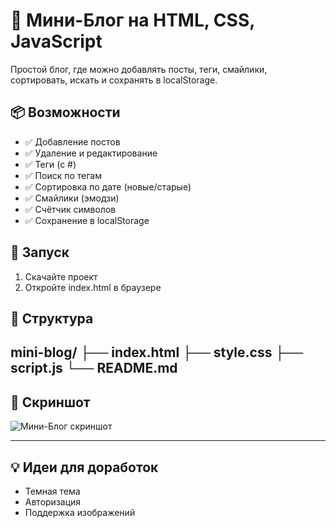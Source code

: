 # 📝 Мини-Блог на HTML, CSS, JavaScript

Простой блог, где можно добавлять посты, теги, смайлики, сортировать, искать и сохранять в localStorage.

## 📦 Возможности

- ✅ Добавление постов
- ✅ Удаление и редактирование
- ✅ Теги (с #)
- ✅ Поиск по тегам
- ✅ Сортировка по дате (новые/старые)
- ✅ Смайлики (эмодзи)
- ✅ Счётчик символов
- ✅ Сохранение в localStorage

## 🚀 Запуск

1. Скачайте проект
2. Откройте index.html в браузере

## 📁 Структура


mini-blog/
├── index.html
├── style.css
├── script.js
└── README.md
---

## 📸 Скриншот

![Мини-Блог скриншот](https://via.placeholder.com/700x400?text=Мини-Блог+UI)

---

## 💡 Идеи для доработок

- Темная тема
- Авторизация
- Поддержка изображений